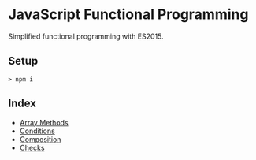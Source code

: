 # JavaScript Functional Programming

Simplified functional programming with ES2015.

## Setup

`> npm i`

## Index

* [Array Methods](examples/array/index.md)
* [Conditions](examples/conditions/index.md)
* [Composition](examples/composition/index.md)
* [Checks](examples/types/index.md)
